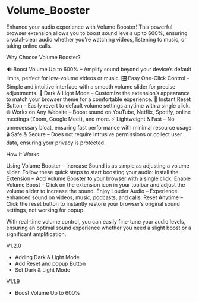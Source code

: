 # Volume_Booster

Enhance your audio experience with Volume Booster! This powerful browser extension allows you to boost sound levels up to 600%, ensuring crystal-clear audio whether you're watching videos, listening to music, or taking online calls.


Why Choose Volume Booster?

🔊 Boost Volume Up to 600% – Amplify sound beyond your device’s default limits, perfect for low-volume videos or music.
🎛 Easy One-Click Control – Simple and intuitive interface with a smooth volume slider for precise adjustments.
🎨 Dark & Light Mode – Customize the extension’s appearance to match your browser theme for a comfortable experience.
🔄 Instant Reset Button – Easily revert to default volume settings anytime with a single click.
🌐 Works on Any Website – Boost sound on YouTube, Netflix, Spotify, online meetings (Zoom, Google Meet), and more.
⚡ Lightweight & Fast – No unnecessary bloat, ensuring fast performance with minimal resource usage.
🔒 Safe & Secure – Does not require intrusive permissions or collect user data, ensuring your privacy is protected.


How It Works

Using Volume Booster – Increase Sound is as simple as adjusting a volume slider. Follow these quick steps to start boosting your audio:
Install the Extension – Add Volume Booster to your browser with a single click.
Enable Volume Boost – Click on the extension icon in your toolbar and adjust the volume slider to increase the sound.
Enjoy Louder Audio – Experience enhanced sound on videos, music, podcasts, and calls.
Reset Anytime – Click the reset button to instantly restore your browser’s original sound settings, not working for popup.

With real-time volume control, you can easily fine-tune your audio levels, ensuring an optimal sound experience whether you need a slight boost or a significant amplification.

V1.2.0
- Adding Dark & Light Mode
- Add Reset and popup Button 
- Set Dark & Light Mode

V1.1.9
- Boost Volume Up to 600%